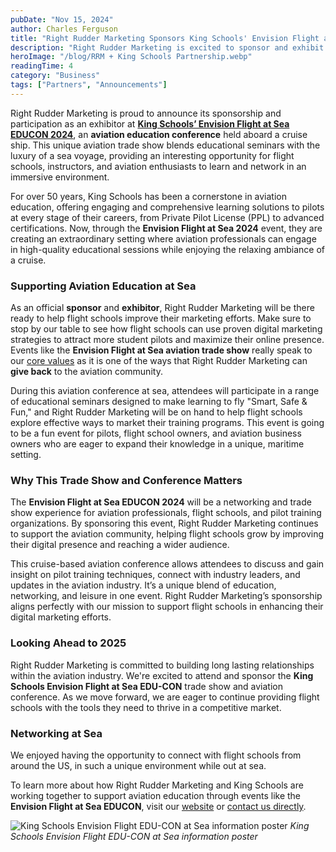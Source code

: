 ```yaml
---
pubDate: "Nov 15, 2024"
author: Charles Ferguson
title: "Right Rudder Marketing Sponsors King Schools' Envision Flight at Sea EDUCON 2024"
description: "Right Rudder Marketing is excited to sponsor and exhibit at King Schools' Envision Flight at Sea EDUCON, an innovative aviation education trade show held aboard a cruise ship in 2024. This partnership showcases our commitment to supporting flight schools with advanced marketing strategies. We enjoyed networking with flight schools professionals at sea."
heroImage: "/blog/RRM + King Schools Partnership.webp"
readingTime: 4
category: "Business"
tags: ["Partners", "Announcements"]
---
```


Right Rudder Marketing is proud to announce its sponsorship and participation as an exhibitor at **[King Schools’ Envision Flight at Sea EDUCON 2024](https://www.eventbrite.com/e/envision-flight-at-sea-2024-tickets-713862601257)**, an **aviation education conference** held aboard a cruise ship. This unique aviation trade show blends educational seminars with the luxury of a sea voyage, providing an interesting opportunity for flight schools, instructors, and aviation enthusiasts to learn and network in an immersive environment.

For over 50 years, King Schools has been a cornerstone in aviation education, offering engaging and comprehensive learning solutions to pilots at every stage of their careers, from Private Pilot License (PPL) to advanced certifications. Now, through the **Envision Flight at Sea 2024** event, they are creating an extraordinary setting where aviation professionals can engage in high-quality educational sessions while enjoying the relaxing ambiance of a cruise.

### Supporting Aviation Education at Sea

As an official **sponsor** and **exhibitor**, Right Rudder Marketing will be there ready to help flight schools improve their marketing efforts. Make sure to stop by our table to see how flight schools can use proven digital marketing strategies to attract more student pilots and maximize their online presence.  Events like the **Envision Flight at Sea aviation trade show** really speak to our [core values](https://rightruddermarketing.com/about/who-we-are) as it is one of the ways that Right Rudder Marketing can **give back** to the aviation community.

During this aviation conference at sea, attendees will participate in a range of educational seminars designed to make learning to fly "Smart, Safe & Fun," and Right Rudder Marketing will be on hand to help flight schools explore effective ways to market their training programs. This event is going to be a fun event for pilots, flight school owners, and aviation business owners who are eager to expand their knowledge in a unique, maritime setting.

### Why This Trade Show and Conference Matters

The **Envision Flight at Sea EDUCON 2024** will be a networking and trade show experience for aviation professionals, flight schools, and pilot training organizations. By sponsoring this event, Right Rudder Marketing continues to support the aviation community, helping flight schools grow by improving their digital presence and reaching a wider audience.

This cruise-based aviation conference allows attendees to discuss and gain insight on pilot training techniques, connect with industry leaders, and updates in the aviation industry. It’s a unique blend of education, networking, and leisure in one event. Right Rudder Marketing’s sponsorship aligns perfectly with our mission to support flight schools in enhancing their digital marketing efforts.

### Looking Ahead to 2025

Right Rudder Marketing is committed to building long lasting relationships within the aviation industry. We're excited to attend and sponsor the **King Schools Envision Flight at Sea EDU-CON** trade show and aviation conference. As we move forward, we are eager to continue providing flight schools with the tools they need to thrive in a competitive market.

### Networking at Sea

We enjoyed having the opportunity to connect with flight schools from around the US, in such a unique environment while out at sea.

To learn more about how Right Rudder Marketing and King Schools are working together to support aviation education through events like the **Envision Flight at Sea EDUCON**, visit our [website](https://rightruddermarketing.com) or [contact us directly](https://rightruddermarketing.com/contact).

![King Schools Envision Flight EDU-CON at Sea information poster](/blog/king-school-edu-con-envision-flight-at-sea-2024.png)
*King Schools Envision Flight EDU-CON at Sea information poster*
